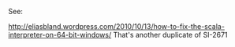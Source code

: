 See:

http://eliasbland.wordpress.com/2010/10/13/how-to-fix-the-scala-interpreter-on-64-bit-windows/
That's another duplicate of SI-2671
